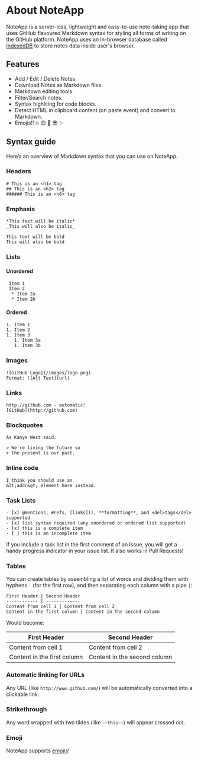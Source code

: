 # About NoteApp

NoteApp is a server-less, lightweight and easy-to-use note-taking app that uses GitHub flavoured Markdown syntax for styling all forms of writing on the GitHub platform. NoteApp uses an in-browser database called [IndexedDB](https://developer.mozilla.org/en-US/docs/Web/API/IndexedDB_API) to store notes data inside user's browser.

Features 
------------
- Add / Edit / Delete Notes.
- Download Notes as Markdown files.
- Markdown editing tools.
- Filter/Search notes.
- Syntax highliting for code blocks.
- Detect HTML in clipboard content (on paste event) and convert to Markdown.
- Emojis!! :fire: :heart_eyes: :star2: :sunglasses: :sparkles: 

Syntax guide
------------

Here’s an overview of Markdown syntax that you can use on NoteApp.

### Headers

    # This is an <h1> tag
    ## This is an <h2> tag
    ###### This is an <h6> tag

### Emphasis

    *This text will be italic*
    _This will also be italic_
    
    This text will be bold
    This will also be bold

### Lists

#### Unordered

     Item 1
     Item 2
      * Item 2a
      * Item 2b

#### Ordered

    1. Item 1
    1. Item 2
    1. Item 3
       1. Item 3a
       1. Item 3b

### Images

    ![GitHub Logo](/images/logo.png)
    Format: ![Alt Text](url)

### Links

    http://github.com - automatic!
    [GitHub](http://github.com)

### Blockquotes

    As Kanye West said:
    
    > We're living the future so
    > the present is our past.

### Inline code

    I think you should use an
    &lt;addr&gt; element here instead.

### Task Lists

    - [x] @mentions, #refs, [links](), **formatting**, and <del>tags</del> supported
    - [x] list syntax required (any unordered or ordered list supported)
    - [x] this is a complete item
    - [ ] this is an incomplete item

If you include a task list in the first comment of an Issue, you will get a handy progress indicator in your issue list. It also works in Pull Requests!

### Tables

You can create tables by assembling a list of words and dividing them with hyphens `-` (for the first row), and then separating each column with a pipe `|`:

    First Header | Second Header
    ------------ | -------------
    Content from cell 1 | Content from cell 2
    Content in the first column | Content in the second column

Would become:

| First Header | Second Header |
| --- | --- |
| Content from cell 1 | Content from cell 2 |
| Content in the first column | Content in the second column |

### Automatic linking for URLs

Any URL (like `http://www.github.com/`) will be automatically converted into a clickable link.

### Strikethrough

Any word wrapped with two tildes (like `~~this~~`) will appear crossed out.

### Emoji

NoteApp supports [emojis](https://www.webfx.com/tools/emoji-cheat-sheet/)!